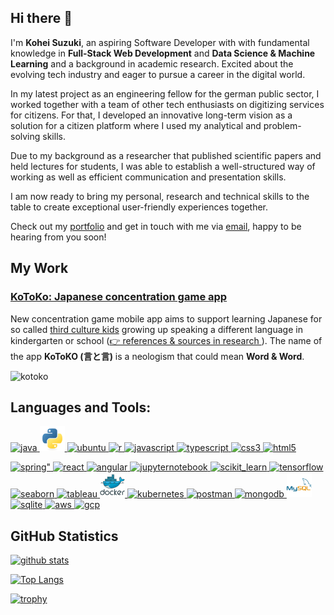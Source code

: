<h2>Hi there 👋</h2>
<p>I'm <b>Kohei Suzuki</b>, an aspiring Software Developer with with fundamental knowledge in <b>Full-Stack Web Development</b> and <b>Data Science & Machine Learning</b> and a background in academic research. Excited about the evolving tech industry and eager to pursue a career in the digital world.</p>

<p>In my latest project as an engineering fellow for the german public sector, I worked together with a team of other tech enthusiasts on digitizing services for citizens. For that, I developed an innovative long-term vision  as a solution for a citizen platform where I used my analytical and problem-solving skills.</p>

<p>Due to my background as a researcher that published scientific papers and held lectures for students, I was able to establish a well-structured way of working as well as efficient communication and presentation skills.</p>

<p>I am now ready to bring my personal, research and technical skills to the table to create exceptional user-friendly experiences together.</p>
<p>Check out my <a href="https://kohei-s.notion.site/Portfolio-bd4cd3e883054f01a9ee3ee8b372d728">portfolio</a> 
  and get in touch with me via <a href="mailto:koheisuzuki@me.com?subject=ContactViaGithub&body=Message"> email</a>, happy to be hearing from you soon!</p>

<h2>My Work</h2>
<h3><a href="https://github.com/kohei-s/kotoko-concentration-app"> KoToKo: Japanese concentration game app</a></h3>
<p>New concentration game mobile app aims to support learning Japanese for so called <a href="https://en.wikipedia.org/wiki/Third_culture_kid">third culture kids</a> growing up speaking a different language in kindergarten or school (<a href="https://github.com/kohei-s/kotoko-concentration-app/wiki/References-&-Internet-Sourcese">👉 references & sources in research </a>). The name of the app <b>KoToKO (言と言)</b> is a neologism that could mean <b>Word & Word</b>.</p>
<img src="https://github.com/kohei-s/kotoko-concentration-app/assets/82062401/b4132c77-a729-490f-ac6c-150da692cf4d" alt="kotoko"/>

<h2 align="left">Languages and Tools:</h2>
<p align="left">
  <a href="https://www.java.com" target="_blank" rel="noreferrer"> <img src="https://www.vectorlogo.zone/logos/java/java-icon.svg" alt="java" width="40" height="40"/>
  </a>
  <a href="https://www.python.org" target="_blank" rel="noreferrer"> <img src="https://raw.githubusercontent.com/devicons/devicon/master/icons/python/python-original.svg" alt="python" width="40" height="40"/>
  </a>
<a href="https://ubuntu.com" target="_blank" rel="noreferrer"> <img src="https://upload.wikimedia.org/wikipedia/commons/9/9e/UbuntuCoF.svg" alt="ubuntu" width="40" height="40"/>
  </a>
  <a href="https://www.r-project.org" target="_blank" rel="noreferrer"> <img src="https://www.r-project.org/logo/Rlogo.svg" alt="r" width="40" height="40"/>
  </a>
  <a href="https://www.ecma-international.org/publications-and-standards/standards/ecma-262" target="_blank" rel="noreferrer"> <img src="https://upload.wikimedia.org/wikipedia/commons/9/99/Unofficial_JavaScript_logo_2.svg" alt="javascript" width="40" height="40"/>
  </a>
  <a href="https://www.typescriptlang.org" target="_blank" rel="noreferrer"> <img src="https://upload.wikimedia.org/wikipedia/commons/4/4c/Typescript_logo_2020.svg" alt="typescript" width="40" height="40"/>
  </a>
  <a href="https://html.spec.whatwg.org" target="_blank" rel="noreferrer"> <img src="https://www.vectorlogo.zone/logos/w3_css/w3_css-icon.svg" alt="css3" width="40" height="40"/>
  </a>
  <a href="https://html.spec.whatwg.org" target="_blank" rel="noreferrer"> <img src="https://www.vectorlogo.zone/logos/w3_html5/w3_html5-icon.svg" alt="html5" width="40" height="40"/>
  </a>
</p>
<p>
  <a href="https://spring.io/projects/spring-framework" target="_blank" rel="noreferrer"> <img src="https://www.vectorlogo.zone/logos/springio/springio-icon.svg" alt=spring" width="40" height="40"/>
  </a>
  <a href="https://react.dev" target="_blank" rel="noreferrer"> <img src="https://www.vectorlogo.zone/logos/reactjs/reactjs-icon.svg" alt="react" width="40" height="40"/>
  </a>
  <a href="https://angular.io" target="_blank" rel="noreferrer"> <img src="https://www.vectorlogo.zone/logos/angular/angular-icon.svg" alt="angular" width="40" height="40"/>
  </a>
<a href="https://jupyter.org" target="_blank" rel="noreferrer"> <img src="https://upload.wikimedia.org/wikipedia/commons/3/38/Jupyter_logo.svg" alt="jupyternotebook" width="40" height="40"/>
  </a>  
  <a href="https://scikit-learn.org" target="_blank" rel="noreferrer"> <img src="https://upload.wikimedia.org/wikipedia/commons/0/05/Scikit_learn_logo_small.svg" alt="scikit_learn" width="40" height="40"/>
  </a>
  <a href="https://www.tensorflow.org" target="_blank" rel="noreferrer"> <img src="https://www.vectorlogo.zone/logos/tensorflow/tensorflow-icon.svg" alt="tensorflow" width="40" height="40"/>
  </a>
  <a href="https://seaborn.pydata.org" target="_blank" rel="noreferrer"> <img src="https://seaborn.pydata.org/_images/logo-mark-lightbg.svg" alt="seaborn" width="40" height="40"/>
  </a>
  <a href="https://www.tableau.com/" target="_blank" rel="noreferrer"> <img src="https://upload.wikimedia.org/wikipedia/en/0/06/Tableau_logo.svg" alt="tableau" width="40" height="40"/>
  </a>
   <a href="https://www.docker.com" target="_blank" rel="noreferrer"> <img src="https://raw.githubusercontent.com/devicons/devicon/master/icons/docker/docker-original-wordmark.svg" alt="docker" width="40" height="40"/>
  </a>
    <a href="https://kubernetes.io/" target="_blank" rel="noreferrer"> <img src="https://www.vectorlogo.zone/logos/kubernetes/kubernetes-icon.svg" alt="kubernetes" width="40" height="40"/>
  </a>
  <a href="https://www.postman.com" target="_blank" rel="noreferrer"> <img src="https://www.vectorlogo.zone/logos/getpostman/getpostman-icon.svg" alt="postman" width="40" height="40"/>
  </a>
    <a href="https://www.mongodb.com" target="_blank" rel="noreferrer"> <img src="https://www.vectorlogo.zone/logos/mongodb/mongodb-icon.svg" alt="mongodb" width="40" height="40"/>
  </a>
    <a href="https://www.mysql.com" target="_blank" rel="noreferrer"> <img src="https://raw.githubusercontent.com/devicons/devicon/master/icons/mysql/mysql-original-wordmark.svg" alt="mysql" width="40" height="40"/>
  </a>
  <a href="https://www.sqlite.org" target="_blank" rel="noreferrer"> <img src="https://www.vectorlogo.zone/logos/sqlite/sqlite-icon.svg" alt="sqlite" width="40" height="40"/>
  </a>
  <a href="https://aws.amazon.com" target="_blank" rel="noreferrer"> <img src="https://upload.wikimedia.org/wikipedia/commons/9/93/Amazon_Web_Services_Logo.svg" alt="aws" width="40" height="40"/>
  </a>
  <a href="https://cloud.google.com" target="_blank" rel="noreferrer"> <img src="https://www.vectorlogo.zone/logos/google_cloud/google_cloud-icon.svg" alt="gcp" width="40" height="40"/>
  </a>
</p>
<p>
<h2>GitHub Statistics</h2>

  [![github stats](https://github-readme-stats.vercel.app/api?username=kohei-s&rank_icon=github)](https://github.com/kohei-s)
  
  [![Top Langs](https://github-readme-stats.vercel.app/api/top-langs/?username=kohei-s&layout=compact&hide=jupyter%20notebook,makefile,dockerfile&langs_coun=20)](https://github.com/kohei-s)
  
  [![trophy](https://github-profile-trophy.vercel.app/?username=kohei-s&rank=-C,-B)](https://github.com/ryo-ma/github-profile-trophy)
   
</p>

